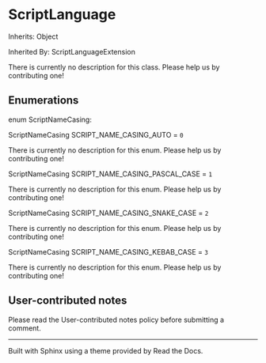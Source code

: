 # ScriptLanguage

Inherits: Object

Inherited By: ScriptLanguageExtension

There is currently no description for this class. Please help us by
contributing one!

## Enumerations

enum ScriptNameCasing:

ScriptNameCasing SCRIPT_NAME_CASING_AUTO = `0`

There is currently no description for this enum. Please help us by
contributing one!

ScriptNameCasing SCRIPT_NAME_CASING_PASCAL_CASE = `1`

There is currently no description for this enum. Please help us by
contributing one!

ScriptNameCasing SCRIPT_NAME_CASING_SNAKE_CASE = `2`

There is currently no description for this enum. Please help us by
contributing one!

ScriptNameCasing SCRIPT_NAME_CASING_KEBAB_CASE = `3`

There is currently no description for this enum. Please help us by
contributing one!

## User-contributed notes

Please read the User-contributed notes policy before submitting a comment.

* * *

Built with Sphinx using a theme provided by Read the Docs.

